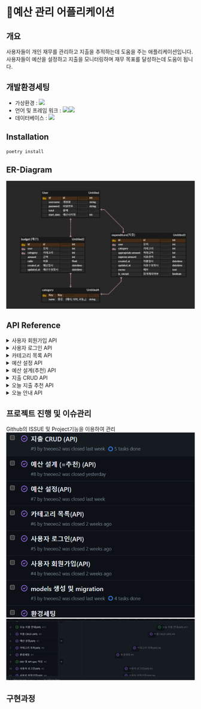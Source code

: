 # 💸예산 관리 어플리케이션

## 개요
사용자들이 개인 재무를 관리하고 지출을 추적하는데 도움을 주는 애플리케이션입니다. 
<br>사용자들이 예산을 설정하고 지출을 모니터링하며 재무 목표를 달성하는데 도움이 됩니다.

## 개발환경세팅
- 가상환경 : <img src="https://img.shields.io/badge/venv-ECD53F?&logo=&logoColor=white">
- 언어 및 프레임 워크 : <img src="https://img.shields.io/badge/python3.9-3776AB?&logo=Python&logoColor=white"><img src="https://img.shields.io/badge/Django4.2.7-092E20?&logo=django&Color=white">
- 데이터베이스 : <img src="https://img.shields.io/badge/PostgreSQL16.1-4169E1?&logo=&Color=white">

## Installation
```
poetry install
```

## ER-Diagram
![Alt text](imgs/erd.png)


## API Reference
<details> <summary>사용자 회원가입 API</summary>
<div markdown="1">

```plain
 POST /api/auth/signup/ 
```

#### Request
```
{
  "username": "testuser",
  "password": "testpassword"
}
```

#### Response
```
{
  "access_token": "eyJhbGc..."
}
```

</div> </details>

<details> <summary>사용자 로그인 API</summary>
<div markdown="1">

```plain
 POST /api/auth/jwt-login/ 
```

#### Request
```
{
  "username": "testuser",
  "password": "testpassword"
}
```

#### Response
```

{
    "refresh": "eyJh..",
    "access": "eyJhb.."
}
```
</div> </details>

<details> <summary>카테고리 목록 API</summary>
<div markdown="1">

```plain
 GET /api/budgets/category/
```

#### Response
```
{
    "status": "success",
    "data": [
        {
            "id": 1,
            "name": "식비"
        },
        {
            "id": 2,
            "name": "교통"
        },
        {
            "id": 3,
            "name": "건강"
        },
        {
            "id": 4,
            "name": "문화생활"
        }
    ]
}
```
</div> </details>

<details> <summary>예산 설정 API</summary>
<div markdown="1">

```plain
 POST /api/budgets/
 PATCH /api/budgets/
```

#### Request
```
{
    'category' : 1,
    'amount' : 10000
}
```

#### Response
```
{
    "category": 4,
    "amount": 30000,
    "user": 1,
    "ratio": "0.00"
}
```
</div> </details>

<details> <summary>예산 설계(추천) API</summary>
<div markdown="1">

```plain
GET /api/budgets/rec
```

#### Response
```
[
    {
        "category": 2,
        "amount": 20000,
        "user": 2,
        "ratio": "0.00"
    },
    {
        "category": 1,
        "amount": 30000,
        "user": 2,
        "ratio": "0.00"
    },
    {
        "category": 1,
        "amount": 35000,
        "user": 1,
        "ratio": "1.17"
    },
   ...
]
```
</div> </details>

<details> <summary>지출 CRUD API</summary>
<div markdown="1">

```plain
 GET /api/expenditures/
```

#### Response
```
{
    "data_list": [
        {
            "id": 1,
            "user_id": 1,
            "category_id": 1,
            "appropriate_amount_id": 1,
            "expense_amount": 100,
            "create_at": "2023-11-14T15:00:00Z",
            "updated_at": "2023-11-15T15:00:00Z",
            "memo": "test",
            "is_except": false,
            "month": 11,
            "total_expense": 100
        }
    ],
    "category_summary": [
        {
            "category": 1,
            "month": 11,
            "total_expense": 100
        }
    ],
    "total_expenditures": 100
}
```

---

```plain
 PUT /api/expenditures/<id>/
```
#### Request
```
{
    'category' : 1,
    'expense_amount' : 10000,
    'memo' : '뭐라고 해야할까..',
    'amount' : 10000,
    'is_except' : true,
}
```

#### Response
```
{
    "category": 1,
    "expense_amount": 30000,
    "memo": "뭐라고 해야할까..",
    "is_except": true,
    "total": 100
}
```
---
```plain
 PATCH /api/expenditures/<id>/
```
#### Request
```
{
    'is_except' : false,
}
```

#### Response
```
{
    "category": 1,
    "expense_amount": 30000,
    "memo": "뭐라고 해야할까..",
    "is_except": false,
    "total": 100
}
```
---

```plain
 DELETE /api/expenditures/<id>/
```


</div> </details>

<details> <summary>오늘 지출 추천 API</summary>
<div markdown="1">

```plain
 GET /api/expenditures/rec/
```

#### Response
```
{
    "month_budgets": 102500,
    "daily_budget": 3416.6666666666665,
    "by_category_rec": {}
}
```

</div> </details>

<details> <summary>오늘 안내 API</summary>
<div markdown="1">  

```plain
 GET /api/expenditures/noti/
```

#### Response
```
{
    "total": [
        {
            "date": "2023-11-30",
            "total_expense": 100
        }
    ],
    "by_category": [
        {
            "category": 1,
            "date": "2023-11-30",
            "total_expense": 100
        }
    ],
    "monthly_statistics ": {
        "appropriate_expenditure": 1,
        "today_expenditure": [
            {
                "date": "2023-11-30",
                "total_expense": 100
            }
        ],
        "caution": 1.0
    }
}
```
</div> </details>


## 프로젝트 진행 및 이슈관리
Github의 ISSUE 및 Project기능을 이용하여 관리
![Alt text|500](imgs/issue.png)
![Alt text|500](imgs/git_project.png)

## 구현과정
